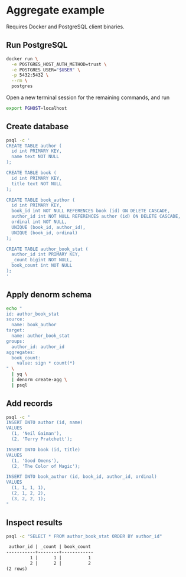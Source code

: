 # Aggregate example

Requires Docker and PostgreSQL client binaries.

## Run PostgreSQL

```sh
docker run \
  -e POSTGRES_HOST_AUTH_METHOD=trust \
  -e POSTGRES_USER="$USER" \
  -p 5432:5432 \
  --rm \
  postgres
```

Open a new terminal session for the remaining commands, and run

```sh
export PGHOST=localhost
```

## Create database

```sh
psql -c '
CREATE TABLE author (
  id int PRIMARY KEY,
  name text NOT NULL
);

CREATE TABLE book (
  id int PRIMARY KEY,
  title text NOT NULL
);

CREATE TABLE book_author (
  id int PRIMARY KEY,
  book_id int NOT NULL REFERENCES book (id) ON DELETE CASCADE,
  author_id int NOT NULL REFERENCES author (id) ON DELETE CASCADE,
  ordinal int NOT NULL,
  UNIQUE (book_id, author_id),
  UNIQUE (book_id, ordinal)
);

CREATE TABLE author_book_stat (
  author_id int PRIMARY KEY,
  _count bigint NOT NULL,
  book_count int NOT NULL
);
'
```

## Apply denorm schema

```sh
echo "
id: author_book_stat
source:
  name: book_author
target:
  name: author_book_stat
groups:
  author_id: author_id
aggregates:
  book_count:
    value: sign * count(*)
" \
  | yq \
  | denorm create-agg \
  | psql
```

## Add records

```sh
psql -c "
INSERT INTO author (id, name)
VALUES
  (1, 'Neil Gaiman'),
  (2, 'Terry Pratchett');

INSERT INTO book (id, title)
VALUES
  (1, 'Good Omens'),
  (2, 'The Color of Magic');

INSERT INTO book_author (id, book_id, author_id, ordinal)
VALUES
  (1, 1, 1, 1),
  (2, 1, 2, 2),
  (3, 2, 2, 1);
"
```

## Inspect results

```sh
psql -c "SELECT * FROM author_book_stat ORDER BY author_id"
```

```txt
 author_id | _count | book_count
-----------+--------+------------
         1 |      1 |          1
         2 |      2 |          2
(2 rows)
```
